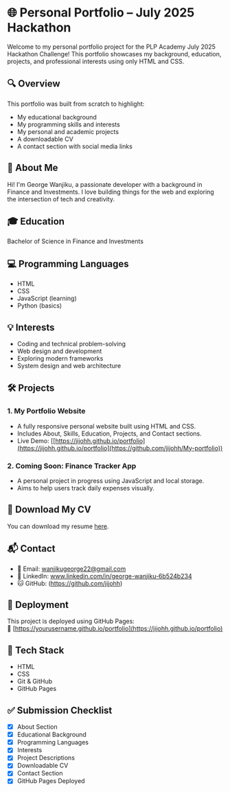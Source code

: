 # 🌐 Personal Portfolio – July 2025 Hackathon

Welcome to my personal portfolio project for the PLP Academy July 2025 Hackathon Challenge! This portfolio showcases my background, education, projects, and professional interests using only HTML and CSS.

## 🔍 Overview

This portfolio was built from scratch to highlight:
- My educational background
- My programming skills and interests
- My personal and academic projects
- A downloadable CV
- A contact section with social media links

## 🧠 About Me

Hi! I'm George Wanjiku, a passionate developer with a background in Finance and Investments. I love building things for the web and exploring the intersection of tech and creativity.

## 🎓 Education

Bachelor of Science in Finance and Investments

## 💻 Programming Languages

- HTML
- CSS
- JavaScript (learning)
- Python (basics)

## 💡 Interests

- Coding and technical problem-solving  
- Web design and development  
- Exploring modern frameworks  
- System design and web architecture

## 🛠️ Projects

### 1. My Portfolio Website
- A fully responsive personal website built using HTML and CSS.
- Includes About, Skills, Education, Projects, and Contact sections.
- Live Demo: [[https://jijohh.github.io/portfolio](https://jijohh.github.io/portfolio](https://github.com/jijohh/My-portfolio))  

### 2. Coming Soon: Finance Tracker App
- A personal project in progress using JavaScript and local storage.
- Aims to help users track daily expenses visually.

## 📄 Download My CV

You can download my resume [here](./ResumeGW.pdf).

## 📬 Contact

- 📧 Email: [wanjikugeorge22@gmail.com](mailto:wanjikugeorge22@gmail.com)
- 💼 LinkedIn: www.linkedin.com/in/george-wanjiku-6b524b234
- 🐱 GitHub: (https://github.com/jijohh) 

## 🚀 Deployment

This project is deployed using GitHub Pages:  
🔗 [https://yourusername.github.io/portfolio](https://jijohh.github.io/portfolio)

## 📁 Tech Stack

- HTML
- CSS
- Git & GitHub
- GitHub Pages

## ✅ Submission Checklist

- [x] About Section  
- [x] Educational Background  
- [x] Programming Languages  
- [x] Interests  
- [x] Project Descriptions  
- [x] Downloadable CV  
- [x] Contact Section  
- [x] GitHub Pages Deployed  
